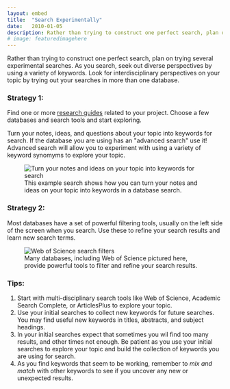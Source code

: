 ```yaml
---
layout: embed
title:  "Search Experimentally"
date:   2010-01-05
description: Rather than trying to construct one perfect search, plan on trying several experimental searches.
# image: featuredimagehere
---
```


<p class="intro"><span class="dropcap">R</span>ather than trying to construct one perfect search, plan on trying several experimental searches. As you search, seek out diverse  perspectives by using a variety of keywords. Look for interdisciplinary perspectives on your topic by trying out your searches in more than one database.</p>


### Strategy 1:

Find one or more <a href="http://guides.library.ucla.edu" target="_blank">research guides</a> related to your project. Choose a few databases and search tools and start exploring.

Turn your notes, ideas, and questions about your topic into keywords for search. If the database you are using has an "advanced search" use it! Advanced search will allow you to experiment with using a variety of keyword synomyms to explore your topic. 

<figure>
	<img src="{{ '/assets/img/content/from-keywords-to-search-2.jpg' | prepend: site.baseurl }}" alt="Turn your notes and ideas on your topic into keywords for search"> 
	<figcaption>This example search shows how you can turn your notes and ideas on your topic into keywords in a database search.</figcaption>
</figure>

### Strategy 2:

Most databases have a set of powerful filtering tools, usually on the left side of the screen when you search. Use these to refine your search results and learn new search terms.

<figure>
	<img src="{{ '/assets/img/content/database-filtering-tools.jpg' | prepend: site.baseurl }}" alt="Web of Science search filters"> 
	<figcaption>Many databases, including Web of Science pictured here, provide powerful tools to filter and refine your search results.</figcaption>
</figure>


### Tips:

<ol class="tiplist">
<li>Start with multi-disciplinary search tools like Web of Science, Academic Search Complete, or ArticlesPlus to explore your topic. </li>
<li>Use your initial searches to collect new keywords for future searches. You may find useful new keywords in titles, abstracts, and subject headings.</li>
<li>In your initial searches expect that sometimes you wil find too many results, and other times not enough. Be patient as you use your initial searches to explore your topic and build the collection of keywords you are using for search.</li>
<li>As you find keywords that seem to be working, remember to <em>mix and match</em> with other keywords to see if you uncover any new or unexpected results.</li>
</ol>
